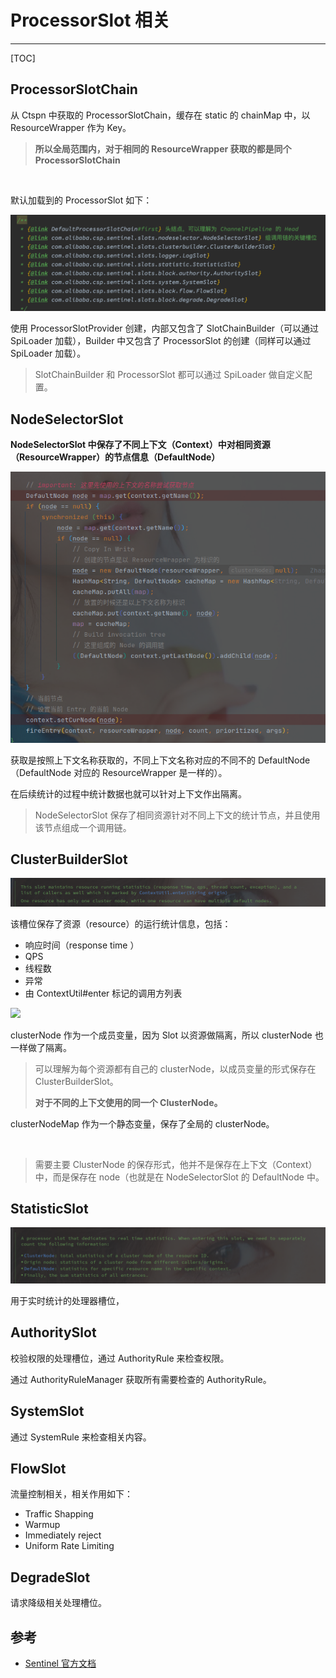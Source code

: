 # ProcessorSlot 相关

---

[TOC]

## ProcessorSlotChain

从 Ctspn 中获取的 ProcessorSlotChain，缓存在 static 的 chainMap 中，以 ResourceWrapper 作为 Key。

> **所以全局范围内，对于相同的 ResourceWrapper 获取的都是同个 ProcessorSlotChain**

<br>

默认加载到的 ProcessorSlot 如下：

![image-20210929164819248](./ProcessorSlot%E7%9B%B8%E5%85%B3.assets/image-20210929164819248.png)

使用 ProcessorSlotProvider 创建，内部又包含了 SlotChainBuilder（可以通过  SpiLoader 加载），Builder 中又包含了 ProcessorSlot 的创建（同样可以通过 SpiLoader 加载）。

> SlotChainBuilder 和 ProcessorSlot 都可以通过 SpiLoader 做自定义配置。

## NodeSelectorSlot 

**NodeSelectorSlot 中保存了不同上下文（Context）中对相同资源（ResourceWrapper）的节点信息（DefaultNode）**

![](assets/QQ%E5%9B%BE%E7%89%8720220210094913.png)

获取是按照上下文名称获取的，不同上下文名称对应的不同不的 DefaultNode（DefaultNode 对应的 ResourceWrapper 是一样的）。

在后续统计的过程中统计数据也就可以针对上下文作出隔离。

> NodeSelectorSlot 保存了相同资源针对不同上下文的统计节点，并且使用该节点组成一个调用链。

## ClusterBuilderSlot

![image-20210920172058810](assets/image-20210920172058810.png)

该槽位保存了资源（resource）的运行统计信息，包括：

- 响应时间（response time ）
- QPS
- 线程数
- 异常
- 由 ContextUtil#enter 标记的调用方列表

![](../../Desktop/ClusterBuilderSlot.png)

clusterNode 作为一个成员变量，因为 Slot 以资源做隔离，所以 clusterNode 也一样做了隔离。

> 可以理解为每个资源都有自己的 clusterNode，以成员变量的形式保存在 ClusterBuilderSlot。
>
> **对于不同的上下文使用的同一个 ClusterNode。**

clusterNodeMap 作为一个静态变量，保存了全局的 clusterNode。

<br>

> 需要主要 ClusterNode 的保存形式，他并不是保存在上下文（Context）中，而是保存在 node（也就是在 NodeSelectorSlot 的 DefaultNode 中。





## StatisticSlot 

![image-20210920172837782](assets/image-20210920172837782.png)

用于实时统计的处理器槽位，





## AuthoritySlot

校验权限的处理槽位，通过 AuthorityRule 来检查权限。

通过 AuthorityRuleManager 获取所有需要检查的 AuthorityRule。



## SystemSlot

通过 SystemRule 来检查相关内容。







## FlowSlot

流量控制相关，相关作用如下：

- Traffic Shapping
- Warmup
- Immediately reject
- Uniform Rate Limiting







## DegradeSlot 

请求降级相关处理槽位。







## 参考

- [Sentinel 官方文档](https://github.com/alibaba/Sentinel/wiki/Sentinel%E5%B7%A5%E4%BD%9C%E4%B8%BB%E6%B5%81%E7%A8%8B)